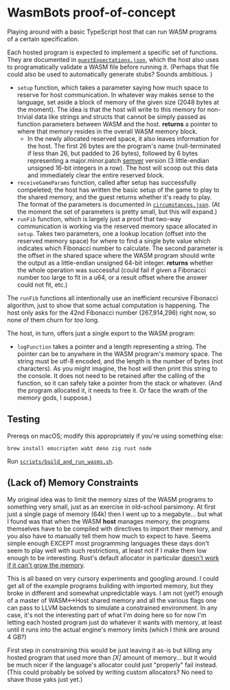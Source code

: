 # WasmBots proof-of-concept

Playing around with a basic TypeScript host that can run WASM programs of a certain specification. 

Each hosted program is expected to implement a specific set of functions. They are documented in [`guestExpectations.json`](./host/rsc/data/guestExpectations.json), which the host also uses to programatically validate a WASM file before running it. (Perhaps that file could also be used to automatically generate stubs? Sounds ambitious. )

* `setup` function, which takes a parameter saying how much space to reserve for host communication. In whatever way makes sense to the language, set aside a block of memory of the given size (2048 bytes at the moment). The idea is that the host will write to this memory for non-trivial data like strings and structs that cannot be simply passed as function parameters between WASM and the host. **returns** a pointer to where that memory resides in the overall WASM memory block. 
  * In the newly allocated reserved space, it also leaves information for the host. The first 26 bytes are the program's name (null-terminated if less than 26, but padded to 26 bytes), followed by 6 bytes representing a major.minor.patch [semver](https://semver.org/) version (3 little-endian unsigned 16-bit integers in a row). The host will scoop out this data and immediately clear the entire reserved block. 
* `receiveGameParams` function, called after setup has successfully compeleted; the host has written the basic setup of the game to play to the shared memory, and the guest returns whether it's ready to play. The format of the parameters is documented in [`circumstances.json`](./host/rsc/data/circumstances.json). (At the moment the set of parameters is pretty small, but this will expand.)
* `runFib` function, which is largely just a proof that two-way communication is working via the reserved memory space allocated in `setup`. Takes two parameters, one a lookup location (offset into the reserved memory space) for where to find a single byte value which indicates which Fibonacci number to calculate. The second parameter is the offset in the shared space where the WASM program should write the output as a little-endian unsigned 64-bit integer. **returns** whether the whole operation was successful (could fail if given a Fibonacci number too large to fit in a u64, or a result offset where the answer could not fit, etc.)

The `runFib` functions all intentionally use an inefficient recursive Fibonacci algorithm, just to show that some actual computation is happening. The host only asks for the 42nd Fibonacci number (267,914,296) right now, so none of them churn for _too_ long. 

The host, in turn, offers just a single export to the WASM program:
* `logFunction` takes a pointer and a length representing a string. The pointer can be to anywhere in the WASM program's memory space. The string must be utf-8 encoded, and the length is the number of bytes (not characters). As you might imagine, the host will then print this string to the console. It does not need to be retained after the calling of the function, so it can safely take a pointer from the stack or whatever. (And the program allocated it, it needs to free it. Or face the wrath of the memory gods, I suppose.)

## Testing

Prereqs on macOS; modify this appropriately if you're using something else: 
```
brew install emscripten wabt deno zig rust node
```

Run [`scripts/build_and_run_wasms.sh`](./scripts/build_and_run_wasms.sh). 

## (Lack of) Memory Constraints

My original idea was to limit the memory sizes of the WASM programs to something very small, just as an exercise in old-school parsimony. At first just a single page of memory (64k) then I went up to a megabyte... but what I found was that when the WASM **host** manages memory, the programs themselves have to be compiled with directives to import their memory, and you also have to manually tell them how much to expect to have. Seems simple enough EXCEPT most programming languages these days don't seem to play well with such restrictions, at least not if I make them low enough to be interesting. Rust's default allocator in particular [doesn't work if it can't grow the memory](https://github.com/rustwasm/wasm-bindgen/issues/1389#issuecomment-476224477). 

This is all based on very cursory experiments and googling around. I could get all of the example programs building with imported memory, but they broke in different and somewhat unpredictable ways. I am not (yet?) enough of a master of WASM<->Host shared memory and all the various flags one can pass to LLVM backends to simulate a constrained environment. In any case, it's not the interesting part of what I'm doing here so for now I'm letting each hosted program just do whatever it wants with memory, at least until it runs into the actual engine's memory limits (which I think are around 4 GB?)

First step in constraining this would be just leaving it as-is but killing any hosted program that used more than _[X]_ amount of memory... but it would be much nicer if the language's allocator could just "properly" fail instead. (This could probably be solved by writing custom allocators? No need to shave those yaks just yet.)
